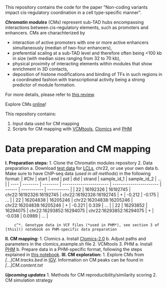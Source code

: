 This repository contains the code for the paper "Non-coding variants impact cis-regulatory coordination in a cell type-specific manner".

_**Chromatin modules**_ (CMs) represent sub-TAD hubs encompassing interactions
between cis-regulatory elements, such as promoters and enhancers.
CMs are charachterized by
- interaction of active promoters with one or more active enhancers simultaneously
(median of two-four enhancers),
- preferential scaling at a sub-TAD level and therefore often being <100 kb
in size (with median sizes ranging from 32 to 70 kb),
- physical proximity of interacting elements within modules that show
enrichment in 3D contacts,
- deposition of histone modifications and binding of TFs in such regions
in a coordinated fashion with transcriptional
activity being a strong predictor of module formation.

For more details, please refer to [this review](https://www.cell.com/trends/genetics/fulltext/S0168-9525(22)00290-6).

Explore CMs [online](https://chromo.epfl.ch/)!

This repository contains:
1. Input data used for CM mapping
2. Scripts for CM mapping with [VCMtools](https://doi.org/10.1016/j.cell.2015.08.001), [Clomics](https://www.science.org/doi/10.1126/science.aat8266) and [PHM](https://www.nature.com/articles/s41588-018-0278-6)

# Data preparation and CM mapping
**I. Preparation steps:**
    1. Clone the Chromatin modules repository
    2. Data preparation
        a. Download [test data](https://github.com/DeplanckeLab/Chromatin_modules/tree/main/test_data) for [LCLs](), chr22, or use your own data
        b. Make sure to have ChIP-seq data (*used in all methods*) in the following format:
        | #Chr | start    | end      | pid                     | did                     | strand | sample_id_1 | sample_id_2 | ... |
        | ---- | -------- | -------- | ----------------------- | ----------------------- | ------ | ----------- | ----------- |
        | 22   | 16192326 | 16192745 | chr22:16192326:16192745 | chr22:16192326:16192745 | +      | -0.212      | -0.175      | ... |
        | 22   | 16204838 | 16205246 | chr22:16204838:16205246 | chr22:16204838:16205246 | +      | -0.221      | 0.339       | ... |
        | 22   | 16293852 | 16294075 | chr22:16293852:16294075 | chr22:16293852:16294075 | +      | -0.038      | 0.0989      | ... |

        c^*. Genotype data in VCF files (*used in PHM*), see section 3 of [this]() notebook on PHM-specific data preparation

**II. CM mapping:**
    1. Clomics
        a. Install [Clomics-2.0](https://github.com/OlgaPushkarev/clomics-2.0)
        b. Adjust paths and parameters in the clomics_example.sh file
    2. VCMtools
    3. PHM
        a. Install [PHM](https://github.com/natsuhiko/PHM)
        b. Prepare data in a PHM-specific format, following the steps explained in [this notebook]().
**III. CM exploration:**
    1. Explore CMs from *[...]CM.tracks.bed* in [IGV](https://igv.org). Information on CM peaks can be found in *[...]CM.content.txt*


_**Upcoming updates**_
    1. Methods for CM reproducibility/similarity scoring
    2. CM simulation strategy
 
